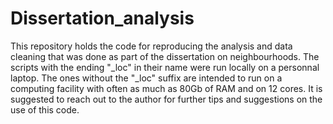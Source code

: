 # Dissertation_analysis
This repository holds the code for reproducing the analysis and data cleaning that was done as part of the dissertation on neighbourhoods. 
The scripts with the ending "_loc" in their name were run locally on a personnal laptop. The ones without the "_loc" suffix are intended to run on a computing facility with often as much as 80Gb of RAM and on 12 cores. It is suggested to reach out to the author for further tips and suggestions on the use of this code.



